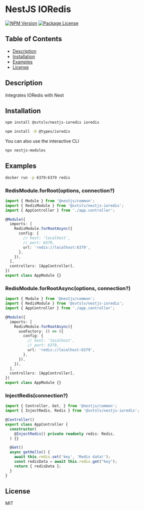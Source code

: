 # NestJS IORedis

<a href="https://www.npmjs.com/package/@svtslv/nestjs-ioredis"><img src="https://img.shields.io/npm/v/@svtslv/nestjs-ioredis.svg" alt="NPM Version" /></a>
<a href="https://www.npmjs.com/package/@svtslv/nestjs-ioredis"><img src="https://img.shields.io/npm/l/@svtslv/nestjs-ioredis.svg" alt="Package License" /></a>

## Table of Contents

- [Description](#description)
- [Installation](#installation)
- [Examples](#examples)
- [License](#license)

## Description
Integrates IORedis with Nest

## Installation

```bash
npm install @svtslv/nestjs-ioredis ioredis
```

```bash
npm install -D @types/ioredis
```

You can also use the interactive CLI

```sh
npx nestjs-modules
```

## Examples

```sh
docker run -p 6379:6379 redis
```

### RedisModule.forRoot(options, connection?)

```ts
import { Module } from '@nestjs/common';
import { RedisModule } from '@svtslv/nestjs-ioredis';
import { AppController } from './app.controller';

@Module({
  imports: [
    RedisModule.forRootAsync({
      config: { 
        // host: 'localhost',
        // port: 6379,
        url: 'redis://localhost:6379',
      },
    }),
  ],
  controllers: [AppController],
})
export class AppModule {}
```

### RedisModule.forRootAsync(options, connection?)

```ts
import { Module } from '@nestjs/common';
import { RedisModule } from '@svtslv/nestjs-ioredis';
import { AppController } from './app.controller';

@Module({
  imports: [
    RedisModule.forRootAsync({
      useFactory: () => ({
        config: { 
          // host: 'localhost',
          // port: 6379,
          url: 'redis://localhost:6379',
        },
      }),
    }),
  ],
  controllers: [AppController],
})
export class AppModule {}
```

### InjectRedis(connection?)

```ts
import { Controller, Get, } from '@nestjs/common';
import { InjectRedis, Redis } from '@svtslv/nestjs-ioredis';

@Controller()
export class AppController {
  constructor(
    @InjectRedis() private readonly redis: Redis,
  ) {}

  @Get()
  async getHello() {
    await this.redis.set('key', 'Redis data!');
    const redisData = await this.redis.get("key");
    return { redisData };
  }
}
```

## License

MIT
